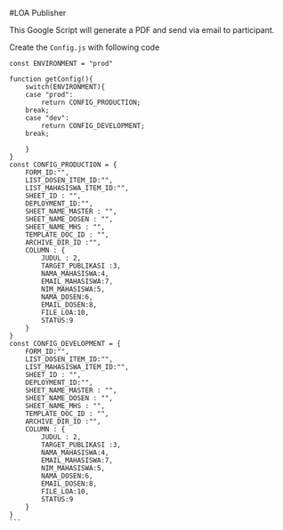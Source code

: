 #LOA Publisher

This Google Script will generate a PDF and send via email to participant.

Create the `Config.js` with following code

    
    const ENVIRONMENT = "prod"

    function getConfig(){
        switch(ENVIRONMENT){
        case "prod":
            return CONFIG_PRODUCTION;
        break;
        case "dev":
            return CONFIG_DEVELOPMENT;
        break;

        }
    }
    const CONFIG_PRODUCTION = {
        FORM_ID:"",
        LIST_DOSEN_ITEM_ID:"",
        LIST_MAHASISWA_ITEM_ID:"",
        SHEET_ID : "",
        DEPLOYMENT_ID:"",
        SHEET_NAME_MASTER : "",
        SHEET_NAME_DOSEN : "",
        SHEET_NAME_MHS : "",
        TEMPLATE_DOC_ID : "",
        ARCHIVE_DIR_ID :"",
        COLUMN : {
            JUDUL : 2,
            TARGET_PUBLIKASI :3,
            NAMA_MAHASISWA:4,
            EMAIL_MAHASISWA:7,
            NIM_MAHASISWA:5,
            NAMA_DOSEN:6,
            EMAIL_DOSEN:8,
            FILE_LOA:10,
            STATUS:9
        }
    }
    const CONFIG_DEVELOPMENT = {
        FORM_ID:"",
        LIST_DOSEN_ITEM_ID:"",
        LIST_MAHASISWA_ITEM_ID:"",
        SHEET_ID : "",
        DEPLOYMENT_ID:"",
        SHEET_NAME_MASTER : "",
        SHEET_NAME_DOSEN : "",
        SHEET_NAME_MHS : "",
        TEMPLATE_DOC_ID : "",
        ARCHIVE_DIR_ID :"",
        COLUMN : {
            JUDUL : 2,
            TARGET_PUBLIKASI :3,
            NAMA_MAHASISWA:4,
            EMAIL_MAHASISWA:7,
            NIM_MAHASISWA:5,
            NAMA_DOSEN:6,
            EMAIL_DOSEN:8,
            FILE_LOA:10,
            STATUS:9
        }
    }
    ```